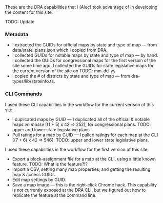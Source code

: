 These are the DRA capabilities that I (Alec) took advantage of in developing the content for this site.

TODO: Update

### Metadata

-   I extracted the GUIDs for official maps by state and type of map &#8212; from data/state_plans.json 
    which I copied from DRA. 
-   I collected GUIDs for notable maps by state and type of map &#8212; by hand.
    I collected the GUIDs for congressional maps for the first version of the site some time ago.
    I collected the GUIDs for state legislative maps for the current version of the site on TODO: mm-dd-yy.
-   I copied the # of districts by state and type of map &#8212; from dra-types/lib/stateinfo.ts.

### CLI Commands

I used these CLI capabilities in the workflow for the current verison of this site:

-   I duplicated maps by GUID &#8212; I duplicated all of the official & notable maps *en masse* [(1 + 5) x 42 => 252],
    for congressional plans.
    TODO: upper and lower state legislative plans.
-   Pull ratings for a map by GUID &#8212; I pulled ratings for each map at the CLI [(7 + 6) x 42 => 546].
    TODO: upper and lower state legislative plans.

I used these capabilities in the workflow for the first version of this site:

-   Export a block-assignment file for a map at the CLI, using a little known feature. 
    TODO: What is the feature?!?
-   Import a CSV, setting many map properties, and getting the resulting map & access GUIDs.
-   Edit map settings by GUID.
-   Save a map image &#8212; this is the right-click Chrome hack. 
    This capability is *not* currently exposed at the DRA CLI, but we figured out how to replicate the feature at the command line.
